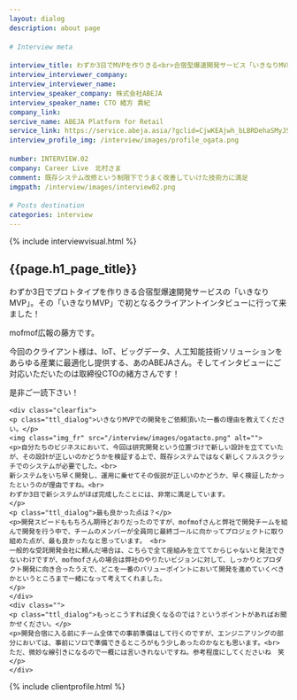 ```yaml
---
layout: dialog
description: about page

# Interview meta

interview_title: わずか3日でMVPを作りきる<br>合宿型爆速開発サービス「いきなりMVP」
interview_interviewer_company:
interview_interviewer_name:
interview_speaker_company: 株式会社ABEJA
interview_speaker_name: CTO 緒方 貴紀
company_link:
sercive_name: ABEJA Platform for Retail
service_link: https://service.abeja.asia/?gclid=CjwKEAjwh_bLBRDehaSMyJSCj1gSJAB-GWBDRTQjpRrU9a517Nsd__WWRwRpmLssEs0-K6SWLuzM2RoCILrw_wcB
interview_profile_img: /interview/images/profile_ogata.png

number: INTERVIEW.02
company: Career Live　北村さま
comment: 既存システム改修という制限下でうまく改善していけた技術力に満足
imgpath: /interview/images/interview02.png

# Posts destination
categories: interview
---
```


{% include interviewvisual.html %}

<section>
<h1 class="page_title">{{page.h1_page_title}}</h1>
	<div class="container_daialog">
	<p>わずか3日でプロトタイプを作りきる合宿型爆速開発サービスの「いきなりMVP」。その「いきなりMVP」で初となるクライアントインタビューに行って来ました！</p>
	<p>mofmof広報の藤方です。</p>
	<p>今回のクライアント様は、IoT、ビッグデータ、人工知能技術ソリューションをあらゆる産業に最適化し提供する、あのABEJAさん。そしてインタビューにご対応いただいたのは取締役CTOの緒方さんです！
	</p>
	<p>是非ご一読下さい！</p>
	</div>

<div class="section_dialog">

	<div class="clearfix">
	<p class="ttl_dialog">いきなりMVPでの開発をご依頼頂いた一番の理由を教えてください。</p>
	<img class="img_fr" src="/interview/images/ogatacto.png" alt="">
	<p>自分たちのビジネスにおいて、今回は研究開発という位置づけで新しい設計を立てていたが、その設計が正しいのかどうかを検証する上で、既存システムではなく新しくフルスクラッチでのシステムが必要でした。<br>
	新システムをいち早く開発し、運用に乗せてその仮説が正しいのかどうか、早く検証したかったというのが理由ですね。<br>
	わずか3日で新システムがほぼ完成したことには、非常に満足しています。
	</p>
	<p class="ttl_dialog">最も良かった点は？</p>
	<p>開発スピードももちろん期待どおりだったのですが、mofmofさんと弊社で開発チームを組んで開発を行う中で、チームのメンバーが全員同じ最終ゴールに向かってプロジェクトに取り組めた点が、最も良かったなと思っています。 <br>
	一般的な受託開発会社に頼んだ場合は、こちらで全て座組みを立ててからじゃないと発注できないわけですが、mofmofさんの場合は弊社のやりたいビジョンに対して、しっかりとプロダクト開発に向き合ったうえで、どこを一番のバリューポイントにおいて開発を進めていくべきかというところまで一緒になって考えてくれました。
	</p>
	</div>
	<div class="">
	<p class="ttl_dialog">もっとこうすれば良くなるのでは？というポイントがあればお聞かせください。</p>
	<p>開発合宿に入る前にチーム全体での事前準備はして行くのですが、エンジニアリングの部分においては、事前にソロで準備できるところがもう少しあったのかなとも思います。<br>
	ただ、微妙な線引きになるので一概には言いきれないですね。参考程度にしてくださいね　笑</p>
	</div>
</div>

{% include clientprofile.html %}
